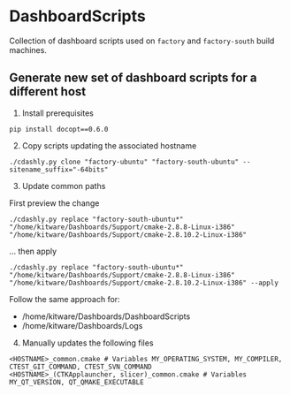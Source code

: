 DashboardScripts
================

Collection of dashboard scripts used on `factory` and `factory-south` build machines.


## Generate new set of dashboard scripts for a different host

1. Install prerequisites
```
pip install docopt==0.6.0
```

2. Copy scripts updating the associated hostname
```
./cdashly.py clone "factory-ubuntu" "factory-south-ubuntu" --sitename_suffix="-64bits"
```

3. Update common paths

First preview the change
```
./cdashly.py replace "factory-south-ubuntu*" "/home/kitware/Dashboards/Support/cmake-2.8.8-Linux-i386" "/home/kitware/Dashboards/Support/cmake-2.8.10.2-Linux-i386"
```
... then apply
```
./cdashly.py replace "factory-south-ubuntu*" "/home/kitware/Dashboards/Support/cmake-2.8.8-Linux-i386" "/home/kitware/Dashboards/Support/cmake-2.8.10.2-Linux-i386" --apply
```

Follow the same approach for:
* /home/kitware/Dashboards/DashboardScripts
* /home/kitware/Dashboards/Logs

4. Manually updates the following files
```
<HOSTNAME>_common.cmake # Variables MY_OPERATING_SYSTEM, MY_COMPILER, CTEST_GIT_COMMAND, CTEST_SVN_COMMAND
<HOSTNAME>_(CTKApplauncher, slicer)_common.cmake # Variables MY_QT_VERSION, QT_QMAKE_EXECUTABLE 
```

